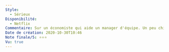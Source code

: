 ```yaml
---
Style:
  - Sérieux
Disponibilité:
  - Netflix
Commentaire: Sur un économiste qui aide un manager d'équipe. Un peu chiant et "magique" sans trop expliquer pourquoi les choses marchent.
Date de création: 2020-10-30T10:46
Note finale/5: ⭐⭐⭐
Vu: true
---
```

